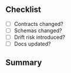 ## Checklist

- [ ] Contracts changed?
- [ ] Schemas changed?
- [ ] Drift risk introduced?
- [ ] Docs updated?

## Summary

<!-- Describe the changes and relevant context. -->

